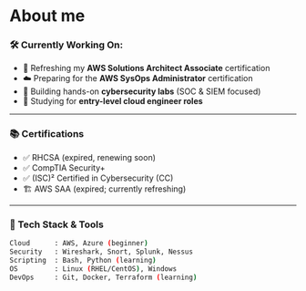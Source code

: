 # About me

### 🛠️ Currently Working On:
- 🔁 Refreshing my **AWS Solutions Architect Associate** certification
- ☁️ Preparing for the **AWS SysOps Administrator** certification
- 🧪 Building hands-on **cybersecurity labs** (SOC & SIEM focused)
- 🔐 Studying for **entry-level cloud engineer roles**

---

### 📚 Certifications
- ✅ RHCSA (expired, renewing soon)
- ✅ CompTIA Security+
- ✅ (ISC)² Certified in Cybersecurity (CC)
- 🏗️ AWS SAA (expired; currently refreshing)

---

### 🧰 Tech Stack & Tools
```bash
Cloud      : AWS, Azure (beginner)
Security   : Wireshark, Snort, Splunk, Nessus
Scripting  : Bash, Python (learning)
OS         : Linux (RHEL/CentOS), Windows
DevOps     : Git, Docker, Terraform (learning)

